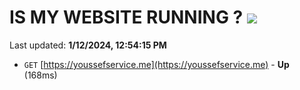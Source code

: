 # IS MY WEBSITE RUNNING ? [![](https://img.shields.io/static/v1?label=Sponsor&message=%E2%9D%A4&logo=GitHub&color=%23fe8e86)](https://github.com/sponsors/<username>)

Last updated: **1/12/2024, 12:54:15 PM**

- `GET` [https://youssefservice.me](https://youssefservice.me) - **Up** (168ms)
